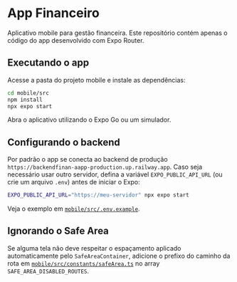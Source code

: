 # App Financeiro

Aplicativo mobile para gestão financeira. Este repositório contém apenas o código do app desenvolvido com Expo Router.

## Executando o app

Acesse a pasta do projeto mobile e instale as dependências:

```sh
cd mobile/src
npm install
npx expo start
```

Abra o aplicativo utilizando o Expo Go ou um simulador.

## Configurando o backend

Por padrão o app se conecta ao backend de produção
`https://backendfinan-aapp-production.up.railway.app`. Caso seja necessário usar
outro servidor, defina a variável `EXPO_PUBLIC_API_URL` (ou crie um arquivo
`.env`) antes de iniciar o Expo:

```sh
EXPO_PUBLIC_API_URL="https://meu-servidor" npx expo start
```

Veja o exemplo em [`mobile/src/.env.example`](mobile/src/.env.example).

## Ignorando o Safe Area

Se alguma tela não deve respeitar o espaçamento aplicado automaticamente pelo
`SafeAreaContainer`, adicione o prefixo do caminho da rota em
[`mobile/src/constants/safeArea.ts`](mobile/src/constants/safeArea.ts) no array
`SAFE_AREA_DISABLED_ROUTES`.

